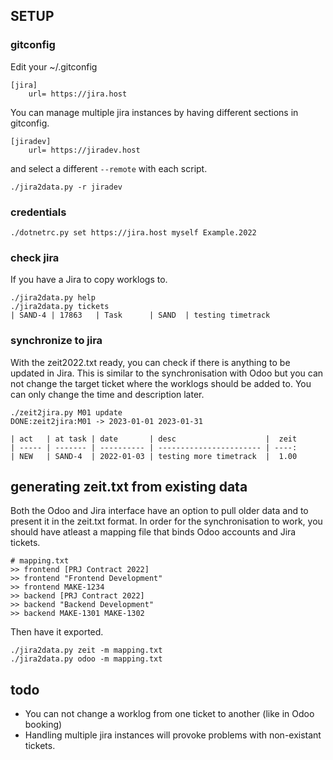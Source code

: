 ## SETUP

### gitconfig

Edit your ~/.gitconfig 

    [jira]
        url= https://jira.host

You can manage multiple jira instances by having different sections in gitconfig.

    [jiradev]
        url= https://jiradev.host

and select a different `--remote` with each script.

    ./jira2data.py -r jiradev

### credentials

    ./dotnetrc.py set https://jira.host myself Example.2022

### check jira

If you have a Jira to copy worklogs to.

    ./jira2data.py help
    ./jira2data.py tickets
    | SAND-4 | 17863   | Task      | SAND  | testing timetrack

### synchronize to jira

With the zeit2022.txt ready, you can check if there is anything
to be updated in Jira. This is similar to the synchronisation 
with Odoo but you can not change the target ticket where the
worklogs should be added to. You can only change the time and
description later.

    ./zeit2jira.py M01 update
    DONE:zeit2jira:M01 -> 2023-01-01 2023-01-31

    | act   | at task | date       | desc                    |  zeit
    | ----- | ------- | ---------- | ----------------------- | ----:
    | NEW   | SAND-4  | 2022-01-03 | testing more timetrack  |  1.00

## generating zeit.txt from existing data

Both the Odoo and Jira interface have an option to pull older data
and to present it in the zeit.txt format. In order for the synchronisation
to work, you should have atleast a mapping file that binds Odoo accounts
and Jira tickets.

    # mapping.txt
    >> frontend [PRJ Contract 2022]
    >> frontend "Frontend Development"
    >> frontend MAKE-1234
    >> backend [PRJ Contract 2022]
    >> backend "Backend Development"
    >> backend MAKE-1301 MAKE-1302
 
Then have it exported.

    ./jira2data.py zeit -m mapping.txt
    ./jira2data.py odoo -m mapping.txt

## todo

* You can not change a worklog from one ticket to another (like in Odoo booking)
* Handling multiple jira instances will provoke problems with non-existant tickets.

